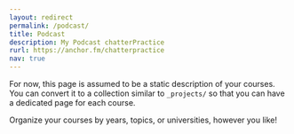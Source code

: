 ```yaml
---
layout: redirect
permalink: /podcast/
title: Podcast
description: My Podcast chatterPractice
rurl: https://anchor.fm/chatterpractice
nav: true
---
```


For now, this page is assumed to be a static description of your courses. You can convert it to a collection similar to `_projects/` so that you can have a dedicated page for each course.

Organize your courses by years, topics, or universities, however you like!
